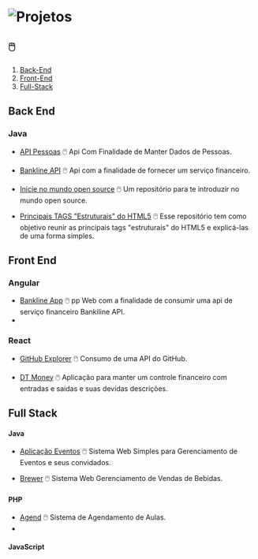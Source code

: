 # ![Projetos](imgs/projetos.png)

## 🖱️

1. [Back-End](#back-end)
2. [Front-End](#front-end)
3. [Full-Stack](#full-stack)

## Back End

### Java

- [API Pessoas](https://github.com/k3n3dfelix/api-pessoas) :computer_mouse: Api Com Finalidade de Manter Dados de Pessoas.

- [Bankline API](https://github.com/k3n3dfelix/bankline-api) :computer_mouse: Api com a finalidade de fornecer um serviço financeiro.

- [Inicie no mundo open source](https://github.com/levxyca/inicie-no-mundo-open-source) :computer_mouse: Um repositório para te introduzir no mundo open source.

- [Principais TAGS "Estruturais" do HTML5](https://github.com/levxyca/tags-estruturais-html5) :computer_mouse: Esse repositório tem como objetivo reunir as principais tags "estruturais" do HTML5 e explicá-las de uma forma simples.

## Front End

### Angular

- [Bankline App](https://github.com/k3n3dfelix/bankline-app) :computer_mouse: pp Web com a finalidade de consumir uma api de serviço financeiro Bankiline API.
- 
### React
- [GitHub Explorer](https://github.com/k3n3dfelix/RocketSeat/tree/main/reactjs/01-github-explorer) :computer_mouse: Consumo de uma API do GitHub.

- [DT Money](https://github.com/k3n3dfelix/RocketSeat/tree/main/dtmoney) :computer_mouse: Aplicação para manter um controle financeiro com entradas e saidas e suas devidas descrições.

## Full Stack

#### Java

- [Aplicação Eventos](https://github.com/k3n3dfelix/Event-App) :computer_mouse: Sistema Web Simples para Gerenciamento de Eventos e seus convidados.

- [Brewer](https://github.com/k3n3dfelix/Brewer) :computer_mouse: Sistema Web Gerenciamento de Vendas de Bebidas.

#### PHP

- [Agend](https://github.com/k3n3dfelix/sis_agendamento) :computer_mouse: Sistema de Agendamento de Aulas.
- 
#### JavaScript

